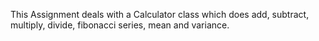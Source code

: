 This Assignment deals with a Calculator class which does add, subtract, multiply, divide, fibonacci series, mean and variance.